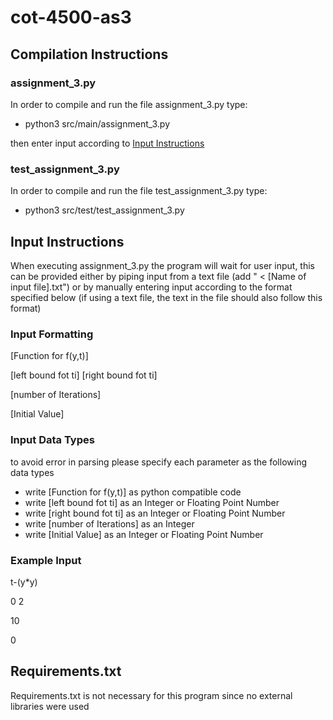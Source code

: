# cot-4500-as3
## Compilation Instructions
### assignment_3.py
In order to compile and run the file assignment_3.py type:
- python3 src/main/assignment_3.py
  
then enter input according to [Input Instructions](https://github.com/ConnorTheKnight/cot-4500-as3/blob/main/README.md#input-instructions)
### test_assignment_3.py
In order to compile and run the file test_assignment_3.py type:
- python3 src/test/test_assignment_3.py
  
## Input Instructions
When executing assignment_3.py the program will wait for user input, this can be provided either by piping input from a text file (add " < [Name of input file].txt") or by manually entering input according to the format specified below (if using a text file, the text in the file should also follow this format)
### Input Formatting

[Function for f(y,t)]

[left bound fot ti] [right bound fot ti]

[number of Iterations]

[Initial Value]

### Input Data Types
to avoid error in parsing please specify each parameter as the following data types
- write [Function for f(y,t)] as python compatible code
- write [left bound fot ti] as an Integer or Floating Point Number
- write [right bound fot ti] as an Integer or Floating Point Number
- write [number of Iterations] as an Integer
- write [Initial Value] as an Integer or Floating Point Number
### Example Input

t-(y*y)

0 2

10

0

## Requirements.txt
Requirements.txt is not necessary for this program since no external libraries were used
